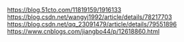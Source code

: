 https://blog.51cto.com/11819159/1916133
https://blog.csdn.net/wangyj1992/article/details/78217703
https://blog.csdn.net/qq_23091479/article/details/79551896
https://www.cnblogs.com/jiangbo44/p/12618860.html





